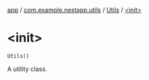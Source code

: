 [app](../../index.md) / [com.example.nestapp.utils](../index.md) / [Utils](index.md) / [&lt;init&gt;](./-init-.md)

# &lt;init&gt;

`Utils()`

A utility class.

